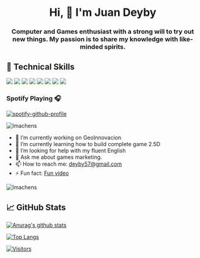 <h1 align="center">Hi, 👋 I'm Juan Deyby</h1>
<h3 align="center">Computer and Games enthusiast with a strong will to try out new things. My passion is to share my knowledge with like-minded spirits.</h3>

## 💼 Technical Skills

![](https://img.shields.io/badge/Code-Unity-informational?style=flat&logo=unity&color=61DAFB)
![](https://img.shields.io/badge/Code-CSharp-informational?style=flat&logo=CSharp#&color=764ABC)
![](https://img.shields.io/badge/Code-JavaScript-informational?style=flat&logo=JavaScript&color=F7DF1E)
![](https://img.shields.io/badge/Modeling-Blender-informational?style=flat&logo=Blender&color=CC342D)
![](https://img.shields.io/badge/Sound-LMMS-informational?style=flat&logo=LMMS&color=CC0000)
![](https://img.shields.io/badge/Code-HTML5-informational?style=flat&logo=HTML5&color=E34F26)
![](https://img.shields.io/badge/Graphics-Inkscape-informational?style=flat&logo=Inkscape&color=336791)
![](https://img.shields.io/badge/Tools-GitHub-informational?style=flat&logo=GitHub&color=181717)

### Spotify Playing 🎧

[![spotify-github-profile](https://spotify-github-profile.vercel.app/api/view?uid=313p3adxlwxf75reb34p3x7h5x5q&cover_image=true&theme=default)](https://github.com/kittinan/spotify-github-profile)

<p align="left"> <img src="https://komarev.com/ghpvc/?username=juandeyby&label=Profile%20views&color=0e75b6&style=flat" alt="lmachens" /> </p>

- 🔭 I’m currently working on GeoInnovacion
- 🌱 I’m currently learning how to build complete game 2.5D
- 🤔 I’m looking for help with my fluent English
- 💬 Ask me about games marketing.
- 📫 How to reach me: deyby57@gmail.com
- ⚡ Fun fact: [Fun video](https://www.youtube.com/watch?v=kJrnWvf494w)

<p><img align="center" src="https://github-readme-streak-stats.herokuapp.com/?user=juandeyby&theme=highcontrast" alt="lmachens" /></p>


## 📈 GitHub Stats 

[![Anurag's github stats](https://github-readme-stats.vercel.app/api?username=Juandeyby)](https://github.com/Juandeyby)

[![Top Langs](https://github-readme-stats.vercel.app/api/top-langs/?username=Juandeyby&layout=compact)](https://github.com/Juandeyby)

[![Visitors](https://visitor-badge.glitch.me/badge?page_id=Juandeyby)](https://lidyi.com/)

<!--
**Juandeyby/Juandeyby** is a ✨ _special_ ✨ repository because its `README.md` (this file) appears on your GitHub profile.

Here are some ideas to get you started:


- 🌱 I’m currently learning ...
- 👯 I’m looking to collaborate on ...
- 🤔 I’m looking for help with ...
- 💬 Ask me about ...
- 📫 How to reach me: ...
- 😄 Pronouns: ...
- ⚡ Fun fact: ...
-->

